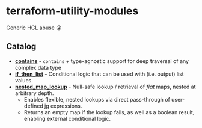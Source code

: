 terraform-utility-modules
=========================

Generic HCL abuse :stuck_out_tongue_winking_eye:

Catalog
-------
* [**contains**](contains) - `contains` + type-agnostic support for deep traversal of any complex data type
* [**if_then_list**](if_then_list) - Conditional logic that can be used with (i.e. output) list values.
* [**nested_map_lookup**](nested_map_lookup) - Null-safe lookup / retrieval of _flat_ maps, nested at arbitrary depth.
  - Enables flexible, nested lookups via direct pass-through of user-defined [jq](https://stedolan.github.io/jq) expressions.
  - Returns an empty map if the lookup fails, as well as a boolean result, enabling external conditional logic.
